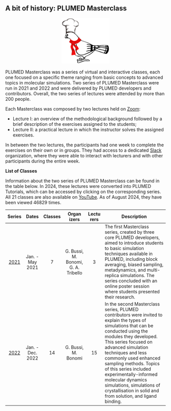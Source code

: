 A bit of history: PLUMED Masterclass
------------------

<center><img width=150 src="pigeon-MC.png"></center>

PLUMED Masterclass was a series of virtual and interactive classes, each one
focused on a specific theme ranging from basic concepts to advanced topics in molecular simulations.
Two series of PLUMED Masterclass were run in 2021 and 2022 and were delivered by PLUMED developers and contributors.
Overall, the two series of lectures were attended by more than 200 people.

Each Masterclass was composed by two lectures held on [Zoom](https://zoom.us/): 
* Lecture I: an overview of the methodological background followed by a brief description of the exercises assigned to the students;
* Lecture II: a practical lecture in which the instructor solves the assigned exercises.

In between the two lectures, the participants had one week to complete the exercises on their own or in groups.
They had access to a dedicated [Slack](https://slack.com/) organization, where they were able to
interact with lecturers and with other participants during the entire week.

__List of Classes__

Information about the two series of PLUMED Masterclass can be found in the table below. In 2024, these lectures were converted into PLUMED Tutorials, which can be accessed by clicking on the corresponding series. All 21 classes are also available on [YouTube](https://www.youtube.com/@plumedorg1402). As of August 2024, they have been viewed 46829 times.

| Series | Dates | Classes | Organ<br>izers | Lectu<br>rers | Description |
| :---------: | :---------: | :----------: | :----------: | :---------: | ----------- |
| [2021](https://www.plumed-tutorials.org/browse?search=masterclass-2021) | Jan. - May 2021 | 7 | G. Bussi, M. Bonomi, G. A. Tribello | 3 | The first Masterclass series, created by three core PLUMED developers, aimed to introduce students to basic simulation techniques available in PLUMED, including block averaging, biased sampling, metadynamics, and multi-replica simulations. The series concluded with an online poster session where students presented their research. |
| [2022](https://www.plumed-tutorials.org/browse?search=masterclass-2022) | Jan. - Dec. 2022 | 14 | G. Bussi, M. Bonomi | 15 | In the second Masterclass series, PLUMED contributors were invited to explain the types of simulations that can be conducted using the modules they developed. This series focused on advanced simulation techniques and less commonly used enhanced sampling methods. Topics of this series included experimentally-informed molecular dynamics simulations, simulations of crystallisation in solid and from solution, and ligand binding. | 
